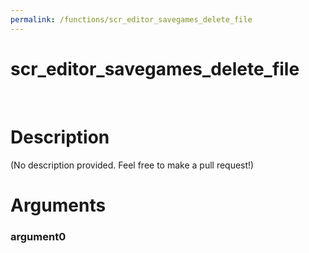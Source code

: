 ```yaml
---
permalink: /functions/scr_editor_savegames_delete_file
---
```

# scr_editor_savegames_delete_file  
&nbsp;  
# Description  
(No description provided. Feel free to make a pull request!) 
&nbsp;  
# Arguments
### argument0

&nbsp;    


